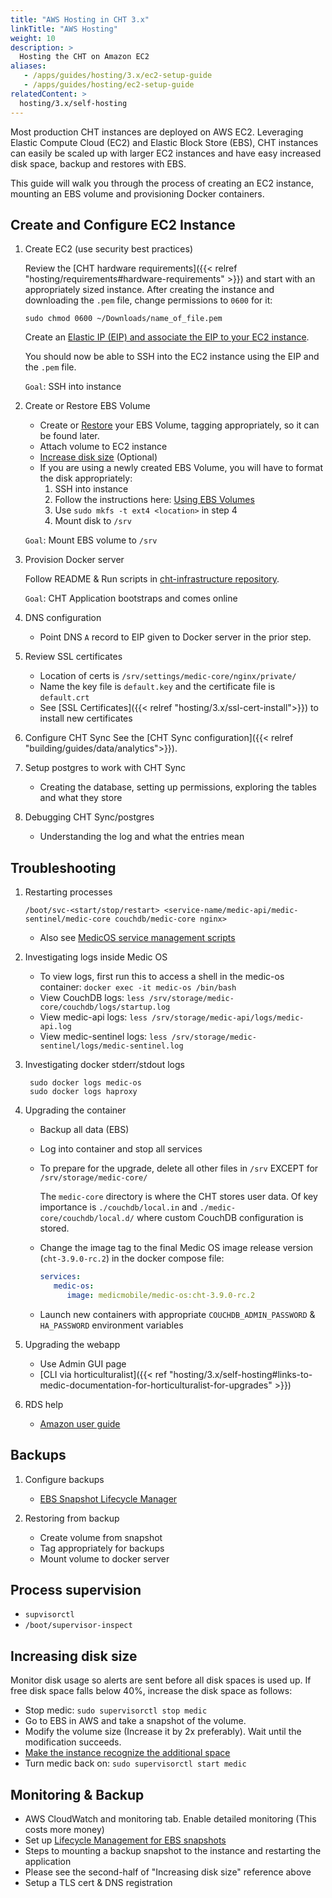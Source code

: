 ```yaml
---
title: "AWS Hosting in CHT 3.x"
linkTitle: "AWS Hosting"
weight: 10
description: >
  Hosting the CHT on Amazon EC2
aliases:
   - /apps/guides/hosting/3.x/ec2-setup-guide
   - /apps/guides/hosting/ec2-setup-guide 
relatedContent: >
  hosting/3.x/self-hosting
---
```



Most production CHT instances are deployed on AWS EC2.  Leveraging Elastic Compute Cloud (EC2) and Elastic Block Store (EBS), CHT instances can easily be scaled up with larger EC2 instances and have easy increased disk space, backup and restores with EBS.

This guide will walk you through the process of creating an EC2 instance, mounting an EBS volume and provisioning Docker containers.

## Create and Configure EC2 Instance 

1. Create EC2 (use security best practices)

    Review the [CHT hardware requirements]({{< relref "hosting/requirements#hardware-requirements" >}}) and start with an appropriately sized instance. After creating the instance and downloading the `.pem` file, change permissions to `0600` for it:
    
    ```
    sudo chmod 0600 ~/Downloads/name_of_file.pem
    ```
    
    Create  an [Elastic IP (EIP) and associate the EIP to your EC2 instance](https://docs.aws.amazon.com/AWSEC2/latest/UserGuide/elastic-ip-addresses-eip.html).
    
    You should now be able to SSH into the EC2 instance using the EIP and the `.pem` file.
    
    `Goal`: SSH into instance


1. Create or Restore EBS Volume

    - Create or [Restore](https://docs.aws.amazon.com/AWSEC2/latest/WindowsGuide/ebs-restoring-volume.html) your EBS Volume, tagging appropriately, so it can be found later. 
    - Attach volume to EC2 instance
    - [Increase disk size](https://docs.aws.amazon.com/AWSEC2/latest/UserGuide/recognize-expanded-volume-linux.html) (Optional)    
    - If you are using a newly created EBS Volume, you will have to format the disk appropriately:
        1) SSH into instance
        2) Follow the instructions here: [Using EBS Volumes](https://docs.aws.amazon.com/AWSEC2/latest/UserGuide/ebs-using-volumes.html)
        3) Use `sudo mkfs -t ext4 <location>` in step 4
        4) Mount disk to `/srv`
    
    `Goal`: Mount EBS volume to `/srv`

1. Provision Docker server

    Follow README & Run scripts in [cht-infrastructure repository](https://github.com/medic/cht-infrastructure/tree/master/self-hosting/prepare-system).
    
    `Goal`: CHT Application bootstraps and comes online

1. DNS configuration
    - Point DNS `A` record to EIP given to Docker server in the prior step.

1. Review SSL certificates
    - Location of certs is `/srv/settings/medic-core/nginx/private/`
    - Name the key file is `default.key` and the certificate file is `default.crt`
    - See [SSL Certificates]({{< relref "hosting/3.x/ssl-cert-install">}}) to install new certificates

1. Configure CHT Sync
    See the [CHT Sync configuration]({{< relref "building/guides/data/analytics">}}).

1. Setup postgres to work with CHT Sync
    - Creating the database, setting up permissions, exploring the tables and what they store

1. Debugging CHT Sync/postgres
    - Understanding the log and what the entries mean

## Troubleshooting

1. Restarting processes
      ```shell
      /boot/svc-<start/stop/restart> <service-name/medic-api/medic-sentinel/medic-core couchdb/medic-core nginx>
      ```
   - Also see [MedicOS service management scripts](https://github.com/medic/medic-os#user-content-service-management-scripts)
2. Investigating logs inside Medic OS
   * To view logs, first run this to access a shell in the medic-os container: `docker exec -it medic-os /bin/bash`
   * View CouchDB logs: `less /srv/storage/medic-core/couchdb/logs/startup.log`
   * View medic-api logs: `less /srv/storage/medic-api/logs/medic-api.log`
   * View medic-sentinel logs: `less /srv/storage/medic-sentinel/logs/medic-sentinel.log`

3. Investigating docker stderr/stdout logs
   ```shell
    sudo docker logs medic-os
    sudo docker logs haproxy
   ```
   
4. Upgrading the container
    - Backup all data (EBS) 
    - Log into container and stop all services
    - To prepare for the upgrade, delete all other files in `/srv` EXCEPT for `/srv/storage/medic-core/`
      
      The `medic-core` directory is where the CHT stores user data. Of key importance is `./couchdb/local.in` and `./medic-core/couchdb/local.d/` where custom CouchDB configuration is stored.
    - Change the image tag to the final Medic OS image release version (`cht-3.9.0-rc.2`) in the docker compose file:
      ```yaml
      services:
         medic-os:
            image: medicmobile/medic-os:cht-3.9.0-rc.2
      ```
    - Launch new containers with appropriate `COUCHDB_ADMIN_PASSWORD` & `HA_PASSWORD` environment variables

5. Upgrading the webapp
    - Use Admin GUI page
    - [CLI via horticulturalist]({{< ref "hosting/3.x/self-hosting#links-to-medic-documentation-for-horticulturalist-for-upgrades" >}})

6. RDS help

    - [Amazon user guide](https://docs.aws.amazon.com/AmazonRDS/latest/UserGuide/Welcome.html)

## Backups 

1. Configure backups
    - [EBS Snapshot Lifecycle Manager](https://docs.aws.amazon.com/AWSEC2/latest/UserGuide/snapshot-lifecycle.html)

1. Restoring from backup
    - Create volume from snapshot
    - Tag appropriately for backups
    - Mount volume to docker server

## Process supervision
- `supvisorctl`
- `/boot/supervisor-inspect`

## Increasing disk size

Monitor disk usage so alerts are sent before all disk spaces is used up.  If free disk space falls below 40%, increase the disk space as follows:

* Stop medic: `sudo supervisorctl stop medic`
* Go to EBS in AWS and take a snapshot of the volume.
* Modify the volume size (Increase it by 2x preferably). Wait until the modification succeeds.
* [Make the instance recognize the additional space](https://docs.aws.amazon.com/AWSEC2/latest/UserGuide/recognize-expanded-volume-linux.html)
* Turn medic back on: `sudo supervisorctl start medic`

## Monitoring & Backup
* AWS CloudWatch and monitoring tab. Enable detailed monitoring (This costs more money)
* Set up [Lifecycle Management for EBS snapshots](https://docs.aws.amazon.com/AWSEC2/latest/UserGuide/snapshot-lifecycle.html#snapshot-lifecycle-console)
* Steps to mounting a backup snapshot to the instance and restarting the application
* Please see the second-half of "Increasing disk size" reference above
* Setup a TLS cert & DNS registration
